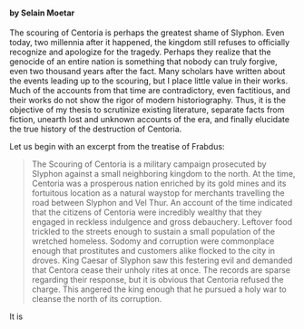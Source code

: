 #### by Selain Moetar

The scouring of Centoria is perhaps the greatest shame of Slyphon. Even today, two millennia after it happened, the kingdom still refuses to officially recognize and apologize for the tragedy. Perhaps they realize that the genocide of an entire nation is something that nobody can truly forgive, even two thousand years after the fact. Many scholars have written about the events leading up to the scouring, but I place little value in their works. Much of the accounts from that time are contradictory, even factitious, and their works do not show the rigor of modern historiography. Thus, it is the objective of my thesis to scrutinize existing literature, separate facts from fiction, unearth lost and unknown accounts of the era, and finally elucidate the true history of the destruction of Centoria.

Let us begin with an excerpt from the treatise of Frabdus:

> 	The Scouring of Centoria is a military campaign prosecuted by Slyphon against a small neighboring kingdom to the north. At the time, Centoria was a prosperous nation enriched by its gold mines and its fortuitous location as a natural waystop for merchants travelling the road between Slyphon and Vel Thur. 
> 	An account of the time indicated that the citizens of Centoria were incredibly wealthy that they engaged in reckless indulgence and gross debauchery. Leftover food trickled to the streets enough to sustain a small population of the wretched homeless. Sodomy and corruption were commonplace enough that prostitutes and customers alike flocked to the city in droves. 
> 	King Caesar of Slyphon saw this festering evil and demanded that Centora cease their unholy rites at once. The records are sparse regarding their response, but it is obvious that Centoria refused the charge. This angered the king enough that he pursued a holy war to cleanse the north of its corruption.

It is 
